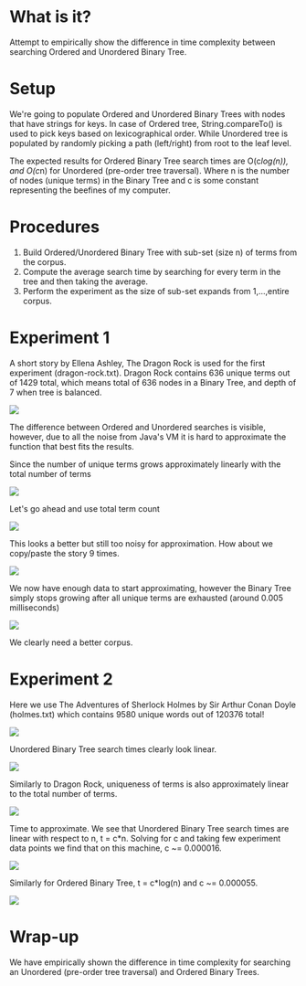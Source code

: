 # What is it?
Attempt to empirically show the difference in time complexity between searching Ordered and Unordered Binary Tree.

# Setup
We're going to populate Ordered and Unordered Binary Trees with nodes that have strings for keys. In case of Ordered tree,
String.compareTo() is used to pick keys based on lexicographical order. While Unordered tree is populated by randomly
picking a path (left/right) from root to the leaf level.

The expected results for Ordered Binary Tree search times are O(c*log(n)), and O(c*n) for Unordered (pre-order tree traversal).
Where n is the number of nodes (unique terms) in the Binary Tree and c is some constant representing the beefines of my computer.

# Procedures
1. Build Ordered/Unordered Binary Tree with sub-set (size n) of terms from the corpus.
2. Compute the average search time by searching for every term in the tree and then taking the average.
3. Perform the experiment as the size of sub-set expands from 1,...,entire corpus.

# Experiment 1
A short story by Ellena Ashley, The Dragon Rock is used for the first experiment (dragon-rock.txt).
Dragon Rock contains 636 unique terms out of 1429 total, which means total of 636 nodes in a Binary Tree, and depth of 7 when tree is balanced.

![](https://github.com/vitalius/BinaryTree/raw/master/dragon-fig1.png)

The difference between Ordered and Unordered searches is visible, however, due to all the noise from Java's VM it is hard
to approximate the function that best fits the results.

Since the number of unique terms grows approximately linearly with the total number of terms

![](https://github.com/vitalius/BinaryTree/raw/master/dragon-fig2.png)

Let's go ahead and use total term count

![](https://github.com/vitalius/BinaryTree/raw/master/dragon-fig3.png)

This looks a better but still too noisy for approximation. How about we copy/paste the story 9 times.

![](https://github.com/vitalius/BinaryTree/raw/master/dragon-fig4.png)

We now have enough data to start approximating, however the Binary Tree simply stops growing after all unique terms are exhausted
(around 0.005 milliseconds)

![](https://github.com/vitalius/BinaryTree/raw/master/dragon-fig5.png)

We clearly need a better corpus.

# Experiment 2
Here we use The Adventures of Sherlock Holmes by Sir Arthur Conan Doyle (holmes.txt) which contains 9580 unique words out of 120376 total!

![](https://github.com/vitalius/BinaryTree/raw/master/holmes-fig1.png)

Unordered Binary Tree search times clearly look linear.

![](https://github.com/vitalius/BinaryTree/raw/master/holmes-fig2.png)

Similarly to Dragon Rock, uniqueness of terms is also approximately linear to the total number of terms.

![](https://github.com/vitalius/BinaryTree/raw/master/holmes-fig3.png)

Time to approximate. We see that Unordered Binary Tree search times are linear with respect to n, t = c*n.
Solving for c and taking few experiment data points we find that on this machine, c ~= 0.000016.

![](https://github.com/vitalius/BinaryTree/raw/master/holmes-fig4.png)

Similarly for Ordered Binary Tree, t = c*log(n) and c ~= 0.000055.

![](https://github.com/vitalius/BinaryTree/raw/master/holmes-fig5.png)

# Wrap-up
We have empirically shown the difference in time complexity for searching an Unordered (pre-order tree traversal) and Ordered Binary Trees.